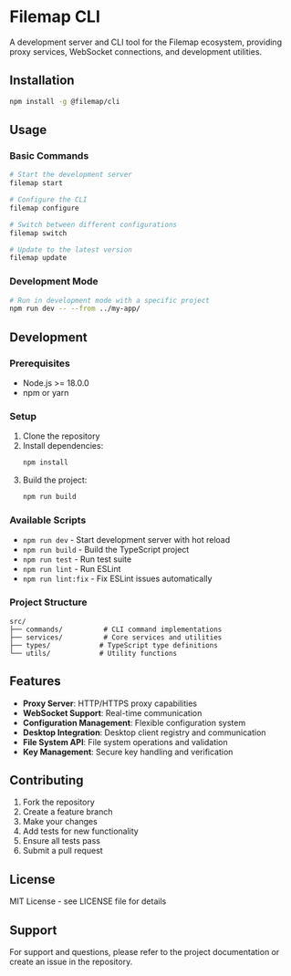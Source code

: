 # Filemap CLI

A development server and CLI tool for the Filemap ecosystem, providing proxy services, WebSocket connections, and development utilities.

## Installation

```bash
npm install -g @filemap/cli
```

## Usage

### Basic Commands

```bash
# Start the development server
filemap start

# Configure the CLI
filemap configure

# Switch between different configurations
filemap switch

# Update to the latest version
filemap update
```

### Development Mode

```bash
# Run in development mode with a specific project
npm run dev -- --from ../my-app/
```

## Development

### Prerequisites

- Node.js >= 18.0.0
- npm or yarn

### Setup

1. Clone the repository
2. Install dependencies:
   ```bash
   npm install
   ```
3. Build the project:
   ```bash
   npm run build
   ```

### Available Scripts

- `npm run dev` - Start development server with hot reload
- `npm run build` - Build the TypeScript project
- `npm run test` - Run test suite
- `npm run lint` - Run ESLint
- `npm run lint:fix` - Fix ESLint issues automatically

### Project Structure

```
src/
├── commands/          # CLI command implementations
├── services/          # Core services and utilities
├── types/            # TypeScript type definitions
└── utils/            # Utility functions
```

## Features

- **Proxy Server**: HTTP/HTTPS proxy capabilities
- **WebSocket Support**: Real-time communication
- **Configuration Management**: Flexible configuration system
- **Desktop Integration**: Desktop client registry and communication
- **File System API**: File system operations and validation
- **Key Management**: Secure key handling and verification

## Contributing

1. Fork the repository
2. Create a feature branch
3. Make your changes
4. Add tests for new functionality
5. Ensure all tests pass
6. Submit a pull request

## License

MIT License - see LICENSE file for details

## Support

For support and questions, please refer to the project documentation or create an issue in the repository.
